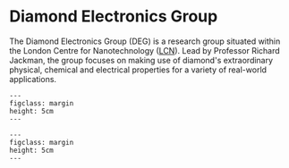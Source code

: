 # Diamond Electronics Group
The Diamond Electronics Group (DEG) is a research group situated within the London Centre for Nanotechnology ([LCN](https://www.london-nano.com/)). Lead by Professor Richard Jackman, the group focuses on making use of diamond's extraordinary physical, chemical and electrical properties for a variety of real-world applications.

```{figure} Images/LCN_Logo.png
---
figclass: margin
height: 5cm
---
```
```{figure} Images/UCL_Logo.png
---
figclass: margin
height: 5cm
---
```